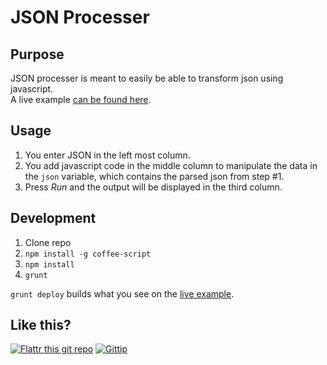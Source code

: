 # JSON Processer

## Purpose
JSON processer is meant to easily be able to transform json using javascript.  
A live example [can be found here][gh-pages].

## Usage
1. You enter JSON in the left most column.
2. You add javascript code in the middle column to manipulate the data in the `json` variable, which contains the parsed json from step #1.
3. Press *Run* and the output will be displayed in the third column.

## Development
1. Clone repo
1. `npm install -g coffee-script`
1. `npm install`
1. `grunt`

`grunt deploy` builds what you see on the [live example][gh-pages].

## Like this?
[![Flattr this git repo](http://api.flattr.com/button/flattr-badge-large.png)](https://flattr.com/submit/auto?user_id=resurge&url=https://github.com/resurge/json-processer&title=json-processer&language=coffeescript&tags=github&category=software)
[![Gittip](http://img.shields.io/gittip/JeroenPelgrims.svg)](https://www.gittip.com/JeroenPelgrims/)

[gh-pages]: http://resurge.github.io/json-processer